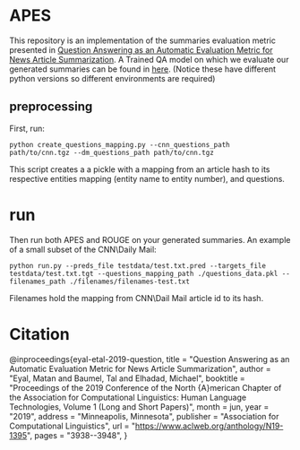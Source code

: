 # APES

This repository is an implementation of the summaries evaluation metric presented in [Question Answering as an Automatic Evaluation Metric for News Article Summarization](https://www.aclweb.org/anthology/N19-1395).
A Trained QA model on which we evaluate our generated summaries can be found in [here](https://github.com/mataney/rc-cnn-dailymail). (Notice these have different python versions so different environments are required) 

## preprocessing

First, run:

`python create_questions_mapping.py --cnn_questions_path path/to/cnn.tgz --dm_questions_path path/to/cnn.tgz`

This script creates a a pickle with a mapping from an article hash to its respective entities mapping (entity name to entity number), and questions.

# run

Then run both APES and ROUGE on your generated summaries. An example of a small subset of the CNN\Daily Mail:

`python run.py --preds_file testdata/test.txt.pred --targets_file testdata/test.txt.tgt --questions_mapping_path ./questions_data.pkl --filenames_path ./filenames/filenames-test.txt`

Filenames hold the mapping from CNN\Dail Mail article id to its hash.

# Citation

@inproceedings{eyal-etal-2019-question,
    title = "Question Answering as an Automatic Evaluation Metric for News Article Summarization",
    author = "Eyal, Matan  and
      Baumel, Tal  and
      Elhadad, Michael",
    booktitle = "Proceedings of the 2019 Conference of the North {A}merican Chapter of the Association for Computational Linguistics: Human Language Technologies, Volume 1 (Long and Short Papers)",
    month = jun,
    year = "2019",
    address = "Minneapolis, Minnesota",
    publisher = "Association for Computational Linguistics",
    url = "https://www.aclweb.org/anthology/N19-1395",
    pages = "3938--3948",
}
